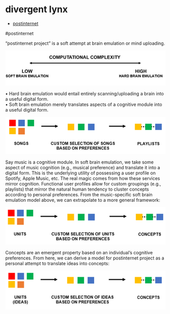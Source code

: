 # divergent lynx

- [postinternet](#postinternet)

#postinternet

“postinternet project” is a soft attempt at brain emulation or mind uploading.

![alt text](https://github.com/divergent-lynx/divergent-lynx.github.io/blob/main/postinternet1.PNG)
 
•	Hard brain emulation would entail entirely scanning/uploading a brain into a useful digital form.<br/> 
•	Soft brain emulation merely translates aspects of a cognitive module into a useful digital form. 
 
 ![alt text](https://github.com/divergent-lynx/divergent-lynx.github.io/blob/main/postinternet2.PNG)
 
Say music is a cognitive module. In soft brain emulation, we take some aspect of music cognition (e.g., musical preference) and translate it into a digital form. This is the underlying utility of possessing a user profile on Spotify, Apple Music, etc. The real magic comes from how these services mirror cognition. Functional user profiles allow for custom groupings (e.g., playlists) that mirror the natural human tendency to cluster concepts according to personal preferences.
From the music-specific soft brain emulation model above, we can extrapolate to a more general framework:

![alt text](https://github.com/divergent-lynx/divergent-lynx.github.io/blob/main/postinternet3.PNG)
 
Concepts are an emergent property based on an individual’s cognitive preferences. 
From here, we can derive a model for postinternet project as a personal attempt to translate ideas into concepts:
  
![alt text](https://github.com/divergent-lynx/divergent-lynx.github.io/blob/main/postinternet4.PNG)

